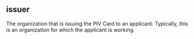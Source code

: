 ## issuer

The organization that is issuing the PIV Card to an applicant. Typically, this is an organization for which the applicant is working.

